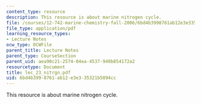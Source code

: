 ```yaml
---
content_type: resource
description: This resource is about marine nitrogen cycle.
file: /courses/12-742-marine-chemistry-fall-2006/6bd4b3998761ab12e3e335321b5894cc_lec_23_nitrgn.pdf
file_type: application/pdf
learning_resource_types:
- Lecture Notes
ocw_type: OCWFile
parent_title: Lecture Notes
parent_type: CourseSection
parent_uid: aea90c21-2574-04ea-4537-949b854172a2
resourcetype: Document
title: lec_23_nitrgn.pdf
uid: 6bd4b399-8761-ab12-e3e3-35321b5894cc
---
```

This resource is about marine nitrogen cycle.

